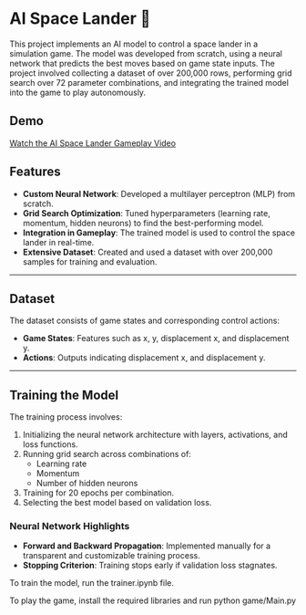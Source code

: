 # AI Space Lander 🚀

This project implements an AI model to control a space lander in a simulation game. The model was developed from scratch, using a neural network that predicts the best moves based on game state inputs. The project involved collecting a dataset of over 200,000 rows, performing grid search over 72 parameter combinations, and integrating the trained model into the game to play autonomously.

## Demo
[Watch the AI Space Lander Gameplay Video](Recording.mp4)

## Features
- **Custom Neural Network**: Developed a multilayer perceptron (MLP) from scratch.
- **Grid Search Optimization**: Tuned hyperparameters (learning rate, momentum, hidden neurons) to find the best-performing model.
- **Integration in Gameplay**: The trained model is used to control the space lander in real-time.
- **Extensive Dataset**: Created and used a dataset with over 200,000 samples for training and evaluation.

---

## Dataset

The dataset consists of game states and corresponding control actions:

- **Game States**: Features such as x, y, displacement x, and displacement y.
- **Actions**: Outputs indicating displacement x, and displacement y.
  
---

## Training the Model

The training process involves:

1. Initializing the neural network architecture with layers, activations, and loss functions.
2. Running grid search across combinations of:
   - Learning rate
   - Momentum
   - Number of hidden neurons
3. Training for 20 epochs per combination.
4. Selecting the best model based on validation loss.

### Neural Network Highlights

- **Forward and Backward Propagation**: Implemented manually for a transparent and customizable training process.
- **Stopping Criterion**: Training stops early if validation loss stagnates.

To train the model, run the trainer.ipynb file.

To play the game, install the required libraries and run python game/Main.py
